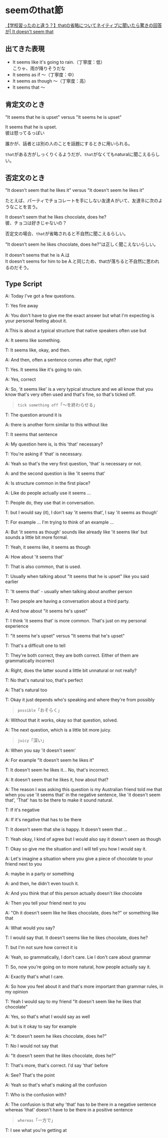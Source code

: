 # seemのthat節

[【学校習ったのと違う？】thatの省略についてネイティブに聞いたら驚きの回答が| It doesn't seem that](https://www.youtube.com/watch?v=7N6wmxqPWpA)

## 出てきた表現

- It seems like it's going to rain.（丁寧度：低）  
  こりゃ、雨が降りそうだな
- It seems as if 〜（丁寧度：中）
- It seems as though 〜（丁寧度：高）
- It seems that 〜

## 肯定文のとき

"It seems that he is upset" versus "It seems he is upset"

It seems that he is upset.  
彼は怒ってるっぽい

誰かが、話者とは別の人のことを話題にするときに用いられる。

`that`がある方がしっくりくるようだが、`that`がなくてもnaturalに聞こえるらしい。  

## 否定文のとき

"It doesn't seem that he likes it" versus "It doesn't seem he likes it"

たとえば、パーティでチョコレートを手にしない友達Ａがいて、友達Ｂに次のようなことを言う。

It doesn't seem that he likes chocolate, does he?  
彼、チョコは好きじゃないの？

否定文の場合、`that`が省略されると不自然に聞こえるらしい。

"It doesn't seem he likes chocolate, does he?"は正しく聞こえないらしい。

It doesn't seems that he is A.は  
It doesn't seems for him to be A.と同じため、thatが落ちると不自然に思われるのだそう。

## Type Script

A: Today I've got a few questions.  

T: Yes fire away  

A: You don't have to give me the exact answer but what I'm expecting is your personal feeling about it.  

A:This is about a typical structure that native speakers often use but  

A: It seems like something.  

T: It seems like, okay, and then.  

A: And then, often a sentence comes after that, right?  

T: Yes. It seems like it's going to rain.  

A: Yes, correct  

A: So, 'it seems like' is a very typical structure and we all know that you know that's very often used and that's fine, so that's ticked off.

> `tick something off`「〜を終わらせる」

T: The question around it is  

A: there is another form similar to this without like  

T: It seems that sentence  

A: My question here is, is this 'that' necessary?  

T: You're asking if 'that' is necessary.  

A: Yeah so that's the very first question, 'that' is necessary or not.  

A: and the second question is like 'it seems that'  

A: Is structure common in the first place?  

A: Like do people actually use it seems ...  

T: People do, they use that in conversation.  

T: but I would say (it), I don't say 'it seems that', I say 'it seems as though'  

T: For example ... I'm trying to think of an example ...  

A: But 'it seems as though' sounds like already like 'it seems like' but sounds a little bit more formal.  

T: Yeah, it seems like, it seems as though  

A: How about 'it seems that'  

T: That is also common, that is used.  

T: Usually when talking about "It seems that he is upset" like you said earlier  

T: 'It seems that' - usually when talking about another person

T: Two people are having a conversation about a third party.

A: And how about "it seems he's upset"

T: I think 'it seems that' is more common. That's just on my personal experience

T: "It seems he's upset" versus "It seems that he's upset"  

T: That's a difficult one to tell

T: They're both correct, they are both correct. Either of them are grammatically incorrect

A: Right, does the latter sound a little bit unnatural or not really?

T: No that's natural too, that's perfect

A: That's natural too

T: Okay it just depends who's speaking and where they're from possibly

> `possible`「おそらく」

A: Without that it works, okay so that question, solved.

A: The next question, which is a little bit more juicy.

> `juicy`「深い」

A: When you say 'it doesn't seem'

A: For example "It doesn't seem he likes it"

T: It doesn't seem he likes it... No, that's incorrect.

A: It doesn't seem that he likes it, how about that?

A: The reason I was asking this question is my Australian friend told me that when you use 'it seems that' in the negative sentence, like 'it doesn't seem that', 'That' has to be there to make it sound natural.

T: If it's negative

A: If it's negative that has to be there

T: It doesn't seem that she is happy. It doesn't seem that ...

T: Yeah okay, I kind of agree but I would also say it doesn't seem as though

T: Okay so give me the situation and I will tell you how I would say it.

A: Let's imagine a situation where you give a piece of chocolate to your friend next to you

A: maybe in a party or something

A: and then, he didn't even touch it.

A: And you think that of this person actually doesn't like chocolate

A: Then you tell your friend next to you

A: "Oh it doesn't seem like he likes chocolate, does he?" or something like that

A: What would you say?

T: I would say that. It doesn't seems like he likes chocolate, does he?

T: but I'm not sure how correct it is

A: Yeah, so grammatically, I don't care. Lie I don't care about grammar

T: So, now you're going on to more natural, how people actually say it.

A: Exactly that's what I care.

A: So how you feel about it and that's more important than grammar rules, in my opinion

T: Yeah I would say to my friend "It doesn't seem like he likes that chocolate"

A: Yes, so that's what I would say as well

A: but is it okay to say for example

A: "It doesn't seem he likes chocolate, does he?"

T: No I would not say that

A: "It doesn't seem that he likes chocolate, does he?"

T: That's more, that's correct. I'd say 'that' before

A: See? That's the point

A: Yeah so that's what's making all the confusion

T: Who is the confusion with?

A: The confusion is that why 'that' has to be there in a negative sentence whereas 'that' doesn't have to be there in a positive sentence

> `whereas`「一方で」

T: I see what you're getting at
